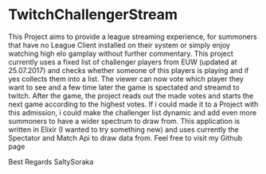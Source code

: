 # TwitchChallengerStream
This Project aims to provide a league streaming experience, for summoners that have no League Client installed on their system or simply enjoy watching high elo gamplay without further commentary.
This project currently uses a fixed list of challenger players from EUW (updated at 25.07.2017) and checks whether someone of this players is playing and if yes collects them into a list.
The viewer can now vote which player they want to see and a few time later the game is spectated and streamd to twitch.
After the game, the project reads out the made votes and starts the next game according to the highest votes.
If i could made it to a Project with this admission, i could make the challenger list dynamic and add even more summoners to have a wider spectrum to draw from.
This application is written in Elixir (I wanted to try something new) and uses currently the Spectator and Match Api to draw data from.
Feel free to visit my Github page

Best Regards
SaltySoraka
